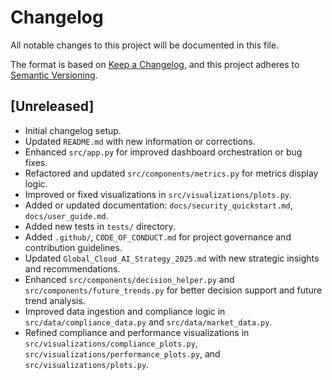 # Changelog

All notable changes to this project will be documented in this file.

The format is based on [Keep a Changelog](https://keepachangelog.com/en/1.0.0/), and this project adheres to [Semantic Versioning](https://semver.org/spec/v2.0.0.html).

## [Unreleased]
- Initial changelog setup.
- Updated `README.md` with new information or corrections.
- Enhanced `src/app.py` for improved dashboard orchestration or bug fixes.
- Refactored and updated `src/components/metrics.py` for metrics display logic.
- Improved or fixed visualizations in `src/visualizations/plots.py`.
- Added or updated documentation: `docs/security_quickstart.md`, `docs/user_guide.md`.
- Added new tests in `tests/` directory.
- Added `.github/`, `CODE_OF_CONDUCT.md` for project governance and contribution guidelines.
- Updated `Global_Cloud_AI_Strategy_2025.md` with new strategic insights and recommendations.
- Enhanced `src/components/decision_helper.py` and `src/components/future_trends.py` for better decision support and future trend analysis.
- Improved data ingestion and compliance logic in `src/data/compliance_data.py` and `src/data/market_data.py`.
- Refined compliance and performance visualizations in `src/visualizations/compliance_plots.py`, `src/visualizations/performance_plots.py`, and `src/visualizations/plots.py`.
